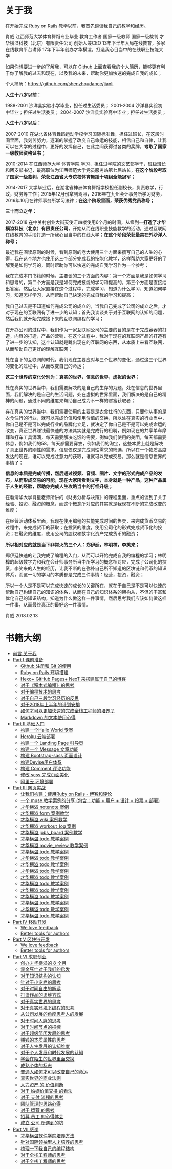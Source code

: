 
# 关于我

在开始完成 Ruby on Rails 教学以前，我首先谈谈我自己的教学和经历。

肖威
江西师范大学体育舞蹈专业毕业  教育工作者
国家一级教师 国家一级裁判
才华横溢科技（北京）有限责任公司 创始人兼CEO
13年下半年入局在线教育，多家在线教育平台讲师
17年下半年创办才华横溢，打造我心目当中的在线职业技能大学

如果你想要进一步的了解我，可以在 Github 上面查看我的个人简历，能够更有利于你了解我的过去和现在，以及我的未来，帮助你更加快速的完成自我的成长；

个人简历：https://github.com/shenzhoudance/jianli

**人生十八岁以前：**

1988-2001 沙洋县实验小学毕业，担任过生活委员；
2001-2004 沙洋县实验初中毕业；担任过生活委员；
2004-2007 沙洋县实验高中毕业；担任过生活委员；

**人生十八岁以后：**

2007-2010 在湖北省体育舞蹈运动学校学习国际标准舞，担任过班长，在这段时间里面，我刻苦努力，逐渐的掌握了改变自己命运的技能，相信自己和自律，让我可以在大学的过程中，更好的发挥自己，在此之间获得过各类的奖牌，**考取了国家一级教师资格证书；**

2010-2014 在江西师范大学 体育学院 学习，担任过学院的文艺部学干，班级班长和团支部书记，最高职位为江西师范大学党员服务站第七届站长，**在这个阶段考取了国家一级裁判，荣获江西省大专院校体育舞蹈十项组全能冠军；**

2014-2017 大学毕业后，在湖北省神洲体育舞蹈学校担任副校长，负责教学，行政，财务等工作；2015年12月份拿到驾照，2016年在九州会计事务所学习财务，2016年10月在律师事务所学习法律；**在这个阶段里面，荣获优秀党员称号；**

**三十而立之年：**

2017-2018 在中关村创业大街天使汇四楼使用6个月的时间，从零到一**打造了才华横溢科技（北京）有限责任公司**，开始从而在线职业技能教学的活动，通过互联网在线教育的手段打造一所我心目当中的在线大学；**在这个阶段荣获最美在外沙洋人称号；**

最近我在阅读原则的时候，看到原则的老大使用三个方面来撰写自己的人生的心得，我在这个地方也使用这三个部分完成我的技能化教学，这样帮助大家更好的了解我是如何学习的，同时帮助你可以快速的完成自我学习作为一个参考；

我在完成本门书籍的时候，主要谈的三个方面的内容：第一个方面是我是如何学习和思考的，第二个方面是我是如何完成技能的学习和提高的，第三个方面是直接给出答案，然后让大家直接在这个过程中，完成学习，知道为什么学习，知道如何学习，知道怎样学习，从而帮助自己快速的完成自我的学习和提高；

我自己过去是不知道如何完成公司的成立的，当我自己完成了公司的成立之后，才对于现在的互联网有了进一步的认知；首先我谈谈关于对于互联网的认知的问题，然后我们就开始完成接下来的互联网编程的学习；

在开办公司的过程中，我们作为一家互联网公司的主要的目的是在于完成容器的打造，内容的打造，产品的营销，在这个过程中，我对于现在的互联网产品的打造有了进一步的认知，这个认知就是跳出现在的互联网的东西，从本质上来看互联网，从而帮助自己更好的理解互联网；

处在当下的互联网的时代，我们现在主要应对与三个世界的变化，通过这三个世界的变化的过程中，从而改变自己的命运；

**这三个世界的变化分别为：真实的世界，信息的世界，虚拟的世界；**

处在真实的世界当中，我们需要解决的是自己的生存的为题，处在信息的世界里面，我们解决的是自己的生活问题，处在虚拟的世界里面，我们解决的是自己的精神的问题，通过不同的维度来帮助自己成为不一样的财富获取者；

存在真实的世界当中，我们需要使用的主要是是衣食住行的东西，只要你从事的是衣食住行的行业，就可以完成价值和使用价值的交换，所以处在真实的行业当中，你自己是不是可以完成行业的品牌化立足，就决定了你自己是不是可以完成命运的改变，真正世界赚钱最快速的方法其实就是完成行的租聘，例如现在的共享单车摩拜和打车工具滴滴，每天需要解决吃饭的需要，例如我们使用的美团，每天都需要休息，例如我们的58，每天都需要穿衣，例如我们的淘宝，这些本质上就是解决了真正世界的刚性的需求，信息仅仅是完成刚性需求的筛选，所以在一个物质高度发达的现在，谁可以完成注意力的获取，谁就可以完成交易，那么就是信息世界的事情了；

**信息的本质是完成传播，然后通过视频、音频、图片、文字的形式完成产品的发布，从而形成交易的可能，现在大家所看到文字，本身就是一种产品，这种产品属于人生的经验，帮助你完成人生攻略当中的打怪升级；**

在看清华大学肖星老师所讲的《财务分析与决策》的课程里面，重点的谈到了关于经验、投资、融资的概念，而这个概念所对应的其实就是我现在不断的完成改变的维度；

在经营活动体系里面，我现在使用编程的技能完成时间的售卖，来完成货币交易的过程中，来完成货币的获取；在投资的维度，使用公司化的形式完成货币化的投资；在融资的维度，使用公司的股权和数字化资产完成货币的融资；

**所以相对应的就是当下非常火的三个人：郑伊廷，林明樟，李笑来；**

郑伊廷快速的让我完成了编程的入门，从而可以开始完成自我的编程的学习；林明樟的超级数字力和我在会计师事务所当中所学习的概念相对应，完成了公司化的投资，李笑来的人生的经历，让我不断的在弥补自己所不知道的区块链和代币的知识体系，而这一切的学习的本质都是完成三件事情：经营，投资，融资；

所以一个人是不是可以完成快速的成长的关键所在，就在于自己是不是可以快速的帮助自己构建自己的知识的体系，从而在自己的知识体系的架构从，不但的丰富和优化自己的知识结构，知道为什么做这样一件事情，然后思考我们应该如何做这样一件事，从而最终真正的最好这一件事情。

肖威
2018.02.13

# 书籍大纲

* [前言 关于我](README.md)
* [Part I 课前准备](part1/README.md)
    * [Github 注册和 Git 的使用](part1/A1.md)
    * [Ruby on Rails 环境搭建](part1/A2.md)
    * [Hexo+ GitHub Pages+ NexT 来搭建属于自己的博客](part1/A3.md)
    * [对于《积木式编程》的思考](part1/A4.md)
    * [对于编程技术的思考](part1/A5.md)
    * [对于自己三段学习经历的反思](part1/A6.md)
    * [对于2018年上半年的计划安排](part1/A7.md)
    * [如何才可以更加快速的完成全栈工程师的培养？](part1/A8.md)
    * [ Markdown 的文本使用心得](part1/A9.md)
* [Part II 基础入门](part2/README.md)
    * [构建一个Hallo World 专案](part2/B1.md)
    * [Heroku 云端部署](part2/B2.md)
    * [构建一个 Landing Page 引导页](part2/B3.md)
    * [构建一个 Message 文章功能](part2/B4.md)
    * [构建 Bootstrap-sass 页面设计](part2/B5.md)
    * [构建Devise用户体系](part2/B6.md)
    * [构建 Comment 评论功能](part2/B7.md)
    * [修改 scss 完成页面美化](part2/B8.md)
    * [阿里云 环境部署](part2/B9.md)
* [Part III 网页实战](part3/README.md)
    * [让我们构建：使用Ruby on Rails - 博客和评论](part3/C1.md)
    * [一个 muse 教学案例的分享 (包含：功能 + 用户 + 设计 + 投票 + 部署)](part3/C2.md)
    * [才华横溢 notenote 案例](part3/C3.md)
    * [才华横溢 form 案例教学](part3/C4.md)
    * [才华横溢 wiki 案例教学](part3/C5.md)
    * [才华横溢 workout_log 案例](part3/C6.md)
    * [才华横溢 jobs_board 案例教学](part3/C7.md)
    * [才华横溢 todo 教学案例](part3/C8.md)
    * [才华横溢 movie_review 教学案例](part3/C9.md)
    * [才华横溢 todo 教学案例](part3/C10.md)
    * [才华横溢 todo 教学案例](part3/C11.md)
    * [才华横溢 todo 教学案例](part3/C12.md)
    * [才华横溢 todo 教学案例](part3/C13.md)
    * [才华横溢 todo 教学案例](part3/C14.md)
    * [才华横溢 todo 教学案例](part3/C15.md)
    * [才华横溢 todo 教学案例](part3/C16.md)
    * [才华横溢 todo 教学案例](part3/C17.md)
    * [才华横溢 todo 教学案例](part3/C18.md)
    * [才华横溢 todo 教学案例](part3/C19.md)
    * [才华横溢 todo 教学案例](part3/C20.md)
* [Part IV 移动开发](part4/README.md)
    * [We love feedback](part4/D1.md)
    * [Better tools for authors](part4/D2.md)
* [Part V 区块链开发](part5/README.md)
    * [We love feedback](part5/E1.md)
    * [Better tools for authors](part5/E2.md)
* [Part VI 求职创业](part6/README.md)
    * [创办才华横溢的 8 个月](part6/F1.md)
    * [霍金死亡对于我们的启发](part6/F2.md)
    * [对于知识结构的认知](part6/F3.md)
    * [针对于小专栏的思考](part6/F4.md)
    * [对于时间自由的解读](part6/F5.md)
    * [打造作品的思维方式](part6/F6.md)
    * [对于真实世界的思考](part6/F7.md)
    * [对于真实环境下编程的思考](part6/F8.md)
    * [从公司发展的角度思考人的发展](part6/F9.md)
    * [对于时间人脉的思考](part6/F10.md)
    * [对于时间节点的把控](part6/F11.md)
    * [对于超级简历发展的思考](part6/F12.md)
    * [赚钱的本质属性的思考](part6/F13.md)
    * [对于人生发展的认知维度](part6/F14.md)
    * [对于个人发展和时代发展的认知](part6/F15.md)
    * [学会在陌生的世界里面交换](part6/F16.md)
    * [成熟个体的标志](part6/F17.md)
    * [普通人如何才可以改变自己的命运](part6/F18.md)
    * [真实世界的商业法则](part6/F19.md)
    * [人力资产 的 价值判断](part6/F20.md)
    * [对于 婚姻价值交换 的看法](part6/F21.md)
    * [对于 支付 流程的思考](part6/F22.md)
    * [团队管理的思路心得](part6/F23.md)
    * [对于 运营 的思考](part6/F24.md)
    * [招募 员工 的心得体会](part6/F25.md)
    * [成立 公司 所遇到的坑](part6/F26.md)
* [Part VII 感谢](part7/README.md)
    * [才华横溢软件学院培养方法](part7/G1.md)
    * [针对国际领袖型人才培养的思考](part7/G2.md)
    * [梳理一下我自己的编程结构](part7/G3.md)
    * [对于全栈工程师的思考](part7/G4.md)
    * [对于全栈工程师的思考](part7/G5.md)
